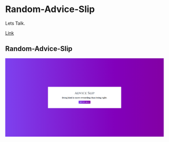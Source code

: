 # Random-Advice-Slip
Lets Talk.

[Link]( https://adityarajsingh.github.io/Lets-Talk/)

## Random-Advice-Slip

![](https://github.com/AdityaRajSingh/Random-Advice-Slip/blob/master/images/Screenshot.png)
